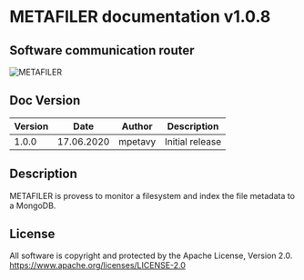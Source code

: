 # METAFILER documentation v1.0.8

## Software communication router
![METAFILER](metafiler.jpg "METAFILER")

## Doc Version
Version | Date | Author | Description
------------ | ------------ | ------------- | -------------
1.0.0 | 17.06.2020 | mpetavy | Initial release

## Description
METAFILER is provess to monitor a filesystem and index the file metadata to a MongoDB.

## License
All software is copyright and protected by the Apache License, Version 2.0.
https://www.apache.org/licenses/LICENSE-2.0